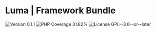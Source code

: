 # Luma | Framework Bundle

<div>
<!-- Version Badge -->
<img src="https://img.shields.io/badge/Version-0.1.1-blue" alt="Version 0.1.1">
<!-- PHP Coverage Badge -->
<img src="https://img.shields.io/badge/PHP Coverage-31.82%25-red" alt="PHP Coverage 31.82%">
<!-- License Badge -->
<img src="https://img.shields.io/badge/License-GPL--3.0--or--later-34ad9b" alt="License GPL--3.0--or--later">
</div>